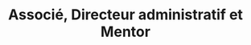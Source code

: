 ---
draft: false
id: 6
name: Ludovic Mpoto
title: Associé, Directeur administratif et Mentor
role: Chez RDC Etudes, Ludovic est en charge des affaires administratives de RDC Etudes et s’occupe aussi du projet de bureau de RDC Etudes au Canada.
about: Ludovic détient une licence en finance de l’université Protestante du Congo et une maîtrise en administration des affaires de l’Université Laval. Président honoraire de l’Association des étudiants congolais inscrits à l’Université Laval (AECIUL), Ludovic s’est toujours impliqué pour la réussite des autres et veut continuer à le faire au sein de RDC Etudes.
image: ../../static/images/team/ludovic.jpg
---